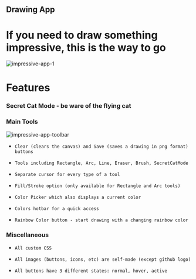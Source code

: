 ## Drawing App

# If you need to draw something impressive, this is the way to go

![impressive-app-1](https://user-images.githubusercontent.com/75623459/127854627-a9eb2d3d-d0ea-48e5-b552-ff5875005ed0.jpg)

# Features

### Secret Cat Mode - be ware of the flying cat

### Main Tools

![impressive-app-toolbar](https://user-images.githubusercontent.com/75623459/127854636-e5fbe218-a983-42c0-89ad-837eb0e260e6.jpg)

- `Clear (clears the canvas) and Save (saves a drawing in png format) buttons`

- `Tools including Rectangle, Arc, Line, Eraser, Brush, SecretCatMode`

- `Separate cursor for every type of a tool`

- `Fill/Stroke option (only available for Rectangle and Arc tools)`

- `Color Picker which also displays a current color`

- `Colors hotbar for a quick access`

- `Rainbow Color button - start drawing with a changing rainbow color`

### Miscellaneous

- `All custom CSS`

- `All images (buttons, icons, etc) are self-made (except github logo)`

- `All buttons have 3 different states: normal, hover, active`

